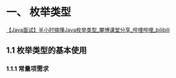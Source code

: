 # 一、 枚举类型

[【Java面试】半小时搞懂Java枚举类型_攀博课堂分享_哔哩哔哩_bilibili](https://www.bilibili.com/video/BV1QK4y1S7LP/?spm_id_from=333.337.search-card.all.click&vd_source=c01240addcba226237f3c4781490fbae)



## 1.1 枚举类型的基本使用



 ### 1.1.1 常量项需求

​        

